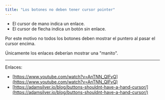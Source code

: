 ```yaml
---
title: "Los botones no deben tener cursor pointer"
---
```

- El cursor de mano indica un enlace.
- El cursor de flecha indica un botón sin enlace.

Por este motivo no todos los botones deben mostrar el puntero al pasar el cursor encima.

Únicamente los enlaces deberían mostrar una "manito".

***

Enlaces:
- [https://www.youtube.com/watch?v=AnTNN_QlFvQ](https://www.youtube.com/watch?v=AnTNN_QlFvQ)
- [https://adamsilver.io/blog/buttons-shouldnt-have-a-hand-cursor/](https://adamsilver.io/blog/buttons-shouldnt-have-a-hand-cursor/)
